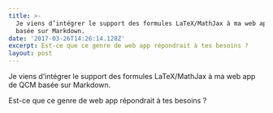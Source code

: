 ```yaml
---
title: >-
  Je viens d’intégrer le support des formules LaTeX/MathJax à ma web app de QCM
  basée sur Markdown.
date: '2017-03-26T14:26:14.128Z'
excerpt: Est-ce que ce genre de web app répondrait à tes besoins ?
layout: post
---
```

Je viens d’intégrer le support des formules LaTeX/MathJax à ma web app de QCM basée sur Markdown.

Est-ce que ce genre de web app répondrait à tes besoins ?

